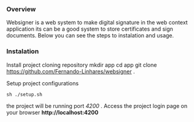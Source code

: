
### Overview

Websigner is a web system to make digital signature in the web context application
its can be a good system to store certificates and sign documents. Below you can see the steps to instalation and usage.

### Instalation

Install project cloning repository
	mkdir app
	cd app
	git clone https://github.com/Fernando-Linhares/websigner .

Setup project configurations

	sh ./setup.sh

the project will be running port *4200* .
Access the project login page on your browser **http://localhost:4200**


